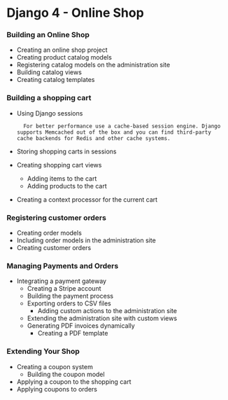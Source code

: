 # Django 4 - Online Shop

### Building an Online Shop
- Creating an online shop project
- Creating product catalog models
- Registering catalog models on the administration site
- Building catalog views
- Creating catalog templates

### Building a shopping cart
- Using Django sessions
    
        For better performance use a cache-based session engine. Django supports Memcached out of the box and you can find third-party cache backends for Redis and other cache systems.

- Storing shopping carts in sessions
- Creating shopping cart views
  - Adding items to the cart
  - Adding products to the cart
- Creating a context processor for the current cart

### Registering customer orders
- Creating order models
- Including order models in the administration site
- Creating customer orders

### Managing Payments and Orders
- Integrating a payment gateway
  - Creating a Stripe account
  - Building the payment process
  - Exporting orders to CSV files
    - Adding custom actions to the administration site
  - Extending the administration site with custom views
  - Generating PDF invoices dynamically
    - Creating a PDF template

### Extending Your Shop
- Creating a coupon system
  - Building the coupon model
- Applying a coupon to the shopping cart
- Applying coupons to orders